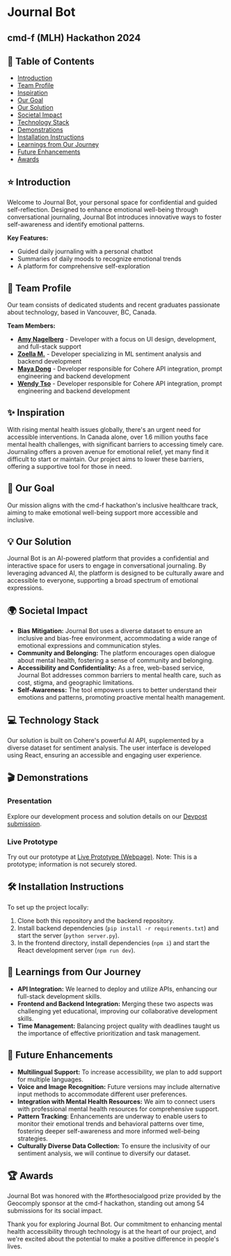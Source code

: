 # Journal Bot
## cmd-f (MLH) Hackathon 2024

## 📖 Table of Contents
- [Introduction](#star-introduction)
- [Team Profile](#handshake-team-profile)
- [Inspiration](#sparkles-inspiration)
- [Our Goal](#dart-our-goal)
- [Our Solution](#bulb-our-solution)
- [Societal Impact](#earth_africa-societal-impact)
- [Technology Stack](#computer-technology-stack)
- [Demonstrations](#clapper-demonstrations)
- [Installation Instructions](#hammer_and_wrench-installation-instructions)
- [Learnings from Our Journey](#seedling-learnings-from-our-journey)
- [Future Enhancements](#rocket-future-enhancements)
- [Awards](#trophy-awards)

## :star: Introduction
Welcome to Journal Bot, your personal space for confidential and guided self-reflection. Designed to enhance emotional well-being through conversational journaling, Journal Bot introduces innovative ways to foster self-awareness and identify emotional patterns.

**Key Features:**
- Guided daily journaling with a personal chatbot
- Summaries of daily moods to recognize emotional trends
- A platform for comprehensive self-exploration

## :handshake: Team Profile
Our team consists of dedicated students and recent graduates passionate about technology, based in Vancouver, BC, Canada.

**Team Members:**
- **[Amy Nagelberg](https://www.linkedin.com/in/amy-nagelberg/)** - Developer with a focus on UI design, development, and full-stack support
- **[Zoella M.](https://www.linkedin.com/in/zoellab/)** - Developer specializing in ML sentiment analysis and backend development
- **[Maya Dong](https://www.linkedin.com/in/mayadong/)** - Developer responsible for Cohere API integration, prompt engineering and backend development
- **[Wendy Tso](https://www.linkedin.com/in/wendy-tso/)** - Developer responsible for Cohere API integration, prompt engineering and backend development

## :sparkles: Inspiration
With rising mental health issues globally, there's an urgent need for accessible interventions. In Canada alone, over 1.6 million youths face mental health challenges, with significant barriers to accessing timely care. Journaling offers a proven avenue for emotional relief, yet many find it difficult to start or maintain. Our project aims to lower these barriers, offering a supportive tool for those in need.

## :dart: Our Goal
Our mission aligns with the cmd-f hackathon's inclusive healthcare track, aiming to make emotional well-being support more accessible and inclusive.

## :bulb: Our Solution
Journal Bot is an AI-powered platform that provides a confidential and interactive space for users to engage in conversational journaling. By leveraging advanced AI, the platform is designed to be culturally aware and accessible to everyone, supporting a broad spectrum of emotional expressions.

## :earth_africa: Societal Impact
- **Bias Mitigation:** Journal Bot uses a diverse dataset to ensure an inclusive and bias-free environment, accommodating a wide range of emotional expressions and communication styles.
- **Community and Belonging:** The platform encourages open dialogue about mental health, fostering a sense of community and belonging.
- **Accessibility and Confidentiality:** As a free, web-based service, Journal Bot addresses common barriers to mental health care, such as cost, stigma, and geographic limitations.
- **Self-Awareness:** The tool empowers users to better understand their emotions and patterns, promoting proactive mental health management.

## :computer: Technology Stack
Our solution is built on Cohere's powerful AI API, supplemented by a diverse dataset for sentiment analysis. The user interface is developed using React, ensuring an accessible and engaging user experience.

## :clapper: Demonstrations

### Presentation
Explore our development process and solution details on our [Devpost submission](https://devpost.com/software/journal-bot).

### Live Prototype
Try out our prototype at [Live Prototype (Webpage)](https://journal-gpt.netlify.app). Note: This is a prototype; information is not securely stored.

## :hammer_and_wrench: Installation Instructions
To set up the project locally:

1. Clone both this repository and the backend repository.
2. Install backend dependencies (`pip install -r requirements.txt`) and start the server (`python server.py`).
3. In the frontend directory, install dependencies (`npm i`) and start the React development server (`npm run dev`).

## :seedling: Learnings from Our Journey
- **API Integration:** We learned to deploy and utilize APIs, enhancing our full-stack development skills.
- **Frontend and Backend Integration:** Merging these two aspects was challenging yet educational, improving our collaborative development skills.
- **Time Management:** Balancing project quality with deadlines taught us the importance of effective prioritization and task management.

## :rocket: Future Enhancements
- **Multilingual Support:** To increase accessibility, we plan to add support for multiple languages.
- **Voice and Image Recognition:** Future versions may include alternative input methods to accommodate different user preferences.
- **Integration with Mental Health Resources:** We aim to connect users with professional mental health resources for comprehensive support.
- **Pattern Tracking**:  Enhancements are underway to enable users to monitor their emotional trends and behavioral patterns over time, fostering deeper self-awareness and more informed well-being strategies.
- **Culturally Diverse Data Collection:** To ensure the inclusivity of our sentiment analysis, we will continue to diversify our dataset.

## :trophy: Awards
Journal Bot was honored with the #forthesocialgood prize provided by the Geocomply sponsor at the cmd-f hackathon, standing out among 54 submissions for its social impact.

Thank you for exploring Journal Bot. Our commitment to enhancing mental health accessibility through technology is at the heart of our project, and we're excited about the potential to make a positive difference in people's lives.
